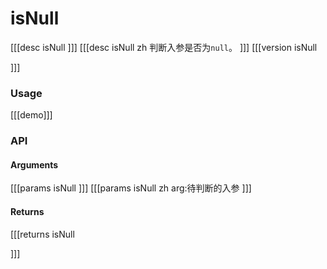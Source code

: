 # isNull
[[[desc isNull
]]]
[[[desc isNull zh
判断入参是否为`null`。
]]]
[[[version isNull
  
]]]
### Usage

[[[demo]]]


### API

#### Arguments
[[[params isNull
]]]
[[[params isNull zh
arg:待判断的入参
]]]
#### Returns
[[[returns isNull

]]]